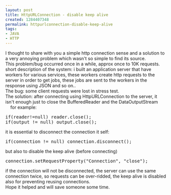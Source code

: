 ```yaml
---
layout: post
title: HttpURLConnection - disable keep alive
created: 1284407348
permalink: httpurlconnection-disable-keep-alive
tags:
- JAVA
- HTTP
---
```

<p>I thought to share with you a simple http connection sense and a solution to a very annoying problem which wasn't so simple to find its source.<br />
This problem/bug occurred once in a while, approx once to 10K requests.<br />
short description of the system: i built an application server that have workers for various services, these workers create http requests to the server in order to get jobs, these jobs are sent to the workers in the response using JSON and so on..<br />
The bug: some client requests were lost in stress test.<br />
The solution: after connecting using HttpURLConnection to the server, it isn't enough just to close the BufferedReader and the DataOutputStream<br />
&nbsp;&nbsp;&nbsp; for example:&nbsp;&nbsp;&nbsp; &nbsp;&nbsp;</p>
<pre title="code" class="brush: java;">
if(reader!=null) reader.close();
if(output != null) output.close();</pre>
<p>it is essential to disconnect the connection it self:</p>
<pre title="code" class="brush: java;">
if(connection != null) connection.disconnect();</pre>
<p>but also to disable the keep alive (before connecting)</p>
<pre title="code" class="brush: java;">
connection.setRequestProperty(&quot;Connection&quot;, &quot;close&quot;);</pre>
<p>if the connection will not be disconnected, the server can use the same connection twice, so requests can be over-ridded, the keep alive is disabled also for preventing reusing connections.<br />
Hope it helped and will save someone some time.</p>

